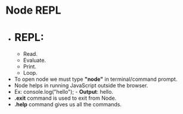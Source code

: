 # Node REPL
- # REPL:
  - Read.
  - Evaluate.
  - Print.
  - Loop.
- To open node we must type **"node"** in terminal/command prompt.
- Node helps in running JavaScript outside the browser.
- Ex: console.log("hello");
      - **Output**: hello.
- **.exit** command is used to exit from Node.
- **.help** command gives us all the commands.
